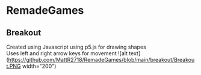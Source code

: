 # RemadeGames
##  Breakout
Created using Javascript using p5.js for drawing shapes\
Uses left and right arrow keys for movement
![alt text](https://github.com/MattR2718/RemadeGames/blob/main/breakout/Breakout.PNG width="200")
